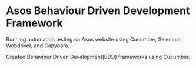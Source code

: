 # Asos Behaviour Driven Development Framework

Running automation testing on Asos website using Cucumber, Selenium Webdriver, and Capybara.

Created Behaviour Driven Development(BDD) frameworks using Cucumber.
